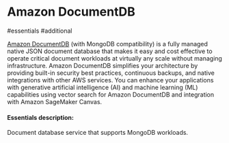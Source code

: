 # Amazon DocumentDB

#essentials #additional 

[Amazon DocumentDB](https://aws.amazon.com/documentdb/) (with MongoDB compatibility) is a fully managed native JSON document database that makes it easy and cost effective to operate critical document workloads at virtually any scale without managing infrastructure. Amazon DocumentDB simplifies your architecture by providing built-in security best practices, continuous backups, and native integrations with other AWS services. You can enhance your applications with generative artificial intelligence (AI) and machine learning (ML) capabilities using vector search for Amazon DocumentDB and integration with Amazon SageMaker Canvas.

#### Essentials description:
Document database service that supports MongoDB workloads.